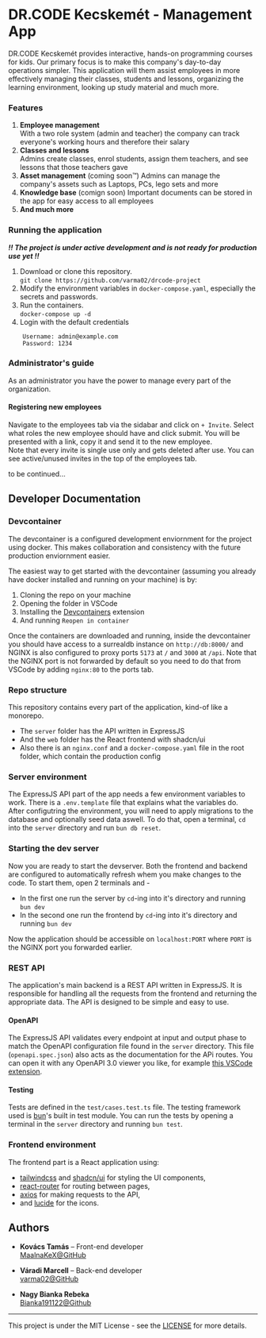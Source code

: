 # DR.CODE Kecskemét - Management App

DR.CODE Kecskemét provides interactive, hands-on programming courses for kids. Our primary focus is to make this company's day-to-day operations simpler. This application will them assist employees in more effectively managing their classes, students and lessons, organizing the learning environment, looking up study material and much more.

### Features

1. **Employee management**  
	With a two role system (admin and teacher) the company can track everyone's working hours and therefore their salary
2. **Classes and lessons**  
	Admins create classes, enrol students, assign them teachers, and see lessons that those teachers gave
3. **Asset management**  (coming soon™)
	Admins can manage the company's assets such as Laptops, PCs, lego sets and more
4. **Knowledge base**  (comign soon)
	Important documents can be stored in the app for easy access to all employees
5. **And much more**

### Running the application

***!! The project is under active development and is not ready for production use yet !!***

 1. Download or clone this repository.  
    `git clone https://github.com/varma02/drcode-project`
 2. Modify the environment variables in `docker-compose.yaml`, especially the secrets and passwords.
 3. Run the containers.  
    `docker-compose up -d`
 4. Login with the default credentials
```
	Username: admin@example.com
	Password: 1234
```

### Administrator's guide

As an administrator you have the power to manage every part of the organization.

#### Registering new employees

Navigate to the employees tab via the sidabar and click on `+ Invite`. Select what roles the new employee should have and click submit. You will be presented with a link, copy it and send it to the new employee.  
Note that every invite is single use only and gets deleted after use. You can see active/unused invites in the top of the employees tab.

to be continued...

## Developer Documentation

### Devcontainer

The devcontainer is a configured development enviornment for the project using docker. This makes collaboration and consistency with the future production enviornment easier.

The easiest way to get started with the devcontainer (assuming you already have docker installed and running on your machine) is by:
 1. Cloning the repo on your machine
 2. Opening the folder in VSCode
 3. Installing the [Devcontainers](https://marketplace.visualstudio.com/items/?itemName=ms-vscode-remote.remote-containers) extension
 4. And running `Reopen in container`

Once the containers are downloaded and running, inside the devcontainer you should have access to a surrealdb instance on `http://db:8000/` and NGINX is also configured to proxy ports `5173` at `/` and `3000` at `/api`. Note that the NGINX port is not forwarded by default so you need to do that from VSCode by adding `nginx:80` to the ports tab.

### Repo structure

This repository contains every part of the application, kind-of like a monorepo.  
 - The `server` folder has the API written in ExpressJS
 - And the `web` folder has the React frontend with shadcn/ui
 - Also there is an `nginx.conf` and a `docker-compose.yaml` file in the root folder, which contain the production config

### Server environment

The ExpressJS API part of the app needs a few environment variables to work. There is a `.env.template` file that explains what the variables do.  
After configutring the environment, you will need to apply migrations to the database and optionally seed data aswell. To do that, open a terminal, `cd` into the `server` directory and run `bun db reset`.

### Starting the dev server 

Now you are ready to start the devserver. Both the frontend and backend are configured to automatically refresh whem you make changes to the code. To start them, open 2 terminals and -
 - In the first one run the server by `cd`-ing into it's directory and running `bun dev`
 - In the second one run the frontend by `cd`-ing into it's directory and running `bun dev`

Now the application should be accessible on `localhost:PORT` where `PORT` is the NGINX port you forwarded earlier.

### REST API

The application's main backend is a REST API written in ExpressJS. It is responsible for handling all the requests from the frontend and returning the appropriate data. The API is designed to be simple and easy to use.

#### OpenAPI

The ExpressJS API validates every endpoint at input and output phase to match the OpenAPI configuration file found in the `server` directory. This file (`openapi.spec.json`) also acts as the documentation for the APi routes. You can open it with any OpenAPI 3.0 viewer you like, for example [this VSCode extension](https://marketplace.visualstudio.com/items/?itemName=AndrewButson.vscode-openapi-viewer).

#### Testing

Tests are defined in the `test/cases.test.ts` file. The testing framework used is [bun](https://bun.sh/)'s built in test module. You can run the tests by opening a terminal in the `server` directory and running `bun test`.

### Frontend environment

The frontend part is a React application using:
   - [tailwindcss](https://tailwindcss.com) and [shadcn/ui](https://ui.shadcn.com/) for styling the UI components,
   - [react-router](https://reactrouter.com/home) for routing between pages,
   - [axios](https://axios-http.com/) for making requests to the API,
   - and [lucide](https://lucide.dev/) for the icons.


## Authors

- **Kovács Tamás** – Front-end developer  
	[MaalnaKeX@GitHub](https://github.com/MaalnaKeX)
	
- **Váradi Marcell** – Back-end developer  
	[varma02@GitHub](https://github.com/varma02)

- **Nagy Bianka Rebeka**  
	[Bianka191122@Github](https://github.com/Bianka191122)

---

This project is under the MIT License - see the [LICENSE](https://github.com/varma02/drcode-project/blob/main/LICENSE.md) for more details.
